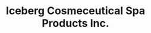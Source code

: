 ---
title: "Iceberg Cosmeceutical Spa Products Inc."
url: /st-johns/iceberg-cosmeceutical-spa-products-inc/
shop: Kosmetik
---